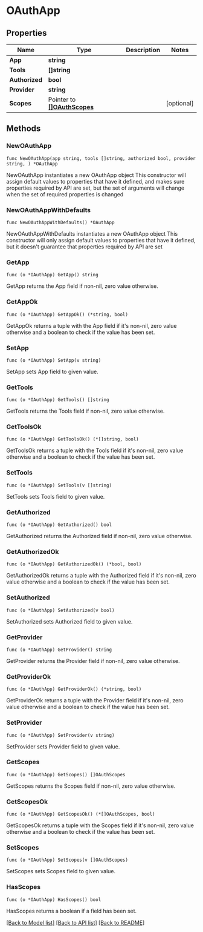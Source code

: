 # OAuthApp

## Properties

Name | Type | Description | Notes
------------ | ------------- | ------------- | -------------
**App** | **string** |  | 
**Tools** | **[]string** |  | 
**Authorized** | **bool** |  | 
**Provider** | **string** |  | 
**Scopes** | Pointer to [**[]OAuthScopes**](OAuthScopes.md) |  | [optional] 

## Methods

### NewOAuthApp

`func NewOAuthApp(app string, tools []string, authorized bool, provider string, ) *OAuthApp`

NewOAuthApp instantiates a new OAuthApp object
This constructor will assign default values to properties that have it defined,
and makes sure properties required by API are set, but the set of arguments
will change when the set of required properties is changed

### NewOAuthAppWithDefaults

`func NewOAuthAppWithDefaults() *OAuthApp`

NewOAuthAppWithDefaults instantiates a new OAuthApp object
This constructor will only assign default values to properties that have it defined,
but it doesn't guarantee that properties required by API are set

### GetApp

`func (o *OAuthApp) GetApp() string`

GetApp returns the App field if non-nil, zero value otherwise.

### GetAppOk

`func (o *OAuthApp) GetAppOk() (*string, bool)`

GetAppOk returns a tuple with the App field if it's non-nil, zero value otherwise
and a boolean to check if the value has been set.

### SetApp

`func (o *OAuthApp) SetApp(v string)`

SetApp sets App field to given value.


### GetTools

`func (o *OAuthApp) GetTools() []string`

GetTools returns the Tools field if non-nil, zero value otherwise.

### GetToolsOk

`func (o *OAuthApp) GetToolsOk() (*[]string, bool)`

GetToolsOk returns a tuple with the Tools field if it's non-nil, zero value otherwise
and a boolean to check if the value has been set.

### SetTools

`func (o *OAuthApp) SetTools(v []string)`

SetTools sets Tools field to given value.


### GetAuthorized

`func (o *OAuthApp) GetAuthorized() bool`

GetAuthorized returns the Authorized field if non-nil, zero value otherwise.

### GetAuthorizedOk

`func (o *OAuthApp) GetAuthorizedOk() (*bool, bool)`

GetAuthorizedOk returns a tuple with the Authorized field if it's non-nil, zero value otherwise
and a boolean to check if the value has been set.

### SetAuthorized

`func (o *OAuthApp) SetAuthorized(v bool)`

SetAuthorized sets Authorized field to given value.


### GetProvider

`func (o *OAuthApp) GetProvider() string`

GetProvider returns the Provider field if non-nil, zero value otherwise.

### GetProviderOk

`func (o *OAuthApp) GetProviderOk() (*string, bool)`

GetProviderOk returns a tuple with the Provider field if it's non-nil, zero value otherwise
and a boolean to check if the value has been set.

### SetProvider

`func (o *OAuthApp) SetProvider(v string)`

SetProvider sets Provider field to given value.


### GetScopes

`func (o *OAuthApp) GetScopes() []OAuthScopes`

GetScopes returns the Scopes field if non-nil, zero value otherwise.

### GetScopesOk

`func (o *OAuthApp) GetScopesOk() (*[]OAuthScopes, bool)`

GetScopesOk returns a tuple with the Scopes field if it's non-nil, zero value otherwise
and a boolean to check if the value has been set.

### SetScopes

`func (o *OAuthApp) SetScopes(v []OAuthScopes)`

SetScopes sets Scopes field to given value.

### HasScopes

`func (o *OAuthApp) HasScopes() bool`

HasScopes returns a boolean if a field has been set.


[[Back to Model list]](../README.md#documentation-for-models) [[Back to API list]](../README.md#documentation-for-api-endpoints) [[Back to README]](../README.md)


